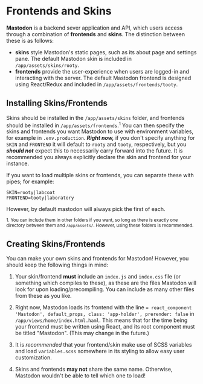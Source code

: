 Frontends and Skins
===================

**Mastodon** is a backend sever application and API, which users access through a combination of **frontends** and **skins**. The distinction between these is as follows:

- **skins** style Mastodon's static pages, such as its about page and settings pane. The default Mastodon skin is included in `/app/assets/skins/rooty`.
- **frontends** provide the user-experience when users are logged-in and interacting with the server. The default Mastodon frontend is designed using React/Redux and included in `/app/assets/frontends/tooty`.

##  Installing Skins/Frontends

Skins should be installed in the `/app/assets/skins` folder, and frontends should be installed in `/app/assets/frontends`.<sup>1</sup> You can then specify the skins and frontends you want Mastodon to use with environment variables, for example in `.env.production`. _**Right now,**_ if you don't specify anything for `SKIN` and `FRONTEND` it will default to `rooty` and `tooty`, respectively, but you _**should not**_ expect this to necessarily carry forward into the future. It is recommended you always explicitly declare the skin and frontend for your instance.

If you want to load multiple skins or frontends, you can separate these with pipes; for example:

```
SKIN=rooty|labcoat
FRONTEND=tooty|laboratory
```

However, by default mastodon will always pick the first of each.

<small>1. You can include them in other folders if you want, so long as there is exactly one directory between them and `/app/assets/`. However, using these folders is recommended.</small>

##  Creating Skins/Frontends

You can make your own skins and frontends for Mastodon! However, you should keep the following things in mind:

1. Your skin/frontend **must** include an `index.js` and `index.css` file (or something which compiles to these), as these are the files Mastodon will look for upon loading/precompiling. You can include as many other files from these as you like.

2. Right now, Mastodon loads its frontend with the line `= react_component 'Mastodon', default_props, class: 'app-holder', prerender: false` in `/app/views/home/index.html.haml`. This means that for the time being your frontend must be written using React, and its root component must be titled "Mastodon". (This may change in the future.)

3. It is *recommended* that your frontend/skin make use of SCSS variables and load `variables.scss` somewhere in its styling to allow easy user customization.

4. Skins and frontends **may not** share the same name. Otherwise, Mastodon wouldn't be able to tell which one to load!

